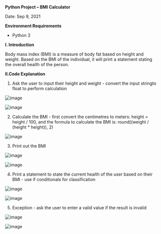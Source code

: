 **Python Project – BMI Calculator**

Date: Sep 9, 2021

**Environment Requirements**

- Python 3

**I. Introduction**

Body mass index (BMI) is a measure of body fat based on height and weight. Based on the BMI of the individual, it will print a statement stating the overall health of the person.

**II.Code Explanation**

1. Ask the user to input their height and weight - convert the input stringto float to perform calculation

![image](https://user-images.githubusercontent.com/43119980/156728367-044bbbfc-b58e-4ebd-b032-94bebb1f669b.png)


![image](https://user-images.githubusercontent.com/43119980/156465560-c1ce96de-9503-4b49-943e-f2013b3f73f1.png)

2. Calculate the BMI - first convert the centimetres to meters: height = height / 100, and the formula to calculate the BMI is: round((weight / (height * height)), 2)

![image](https://user-images.githubusercontent.com/43119980/156727827-80789f27-b2e9-4a43-840b-2d4bb231de1b.png)

3. Print out the BMI

![image](https://user-images.githubusercontent.com/43119980/156728520-5483c0f6-eab8-4a02-8676-820c0498f79e.png)

![image](https://user-images.githubusercontent.com/43119980/156728582-83531432-1eba-4e8b-bc68-81df51e4ac40.png)

4. Print a statement to state the current health of the user based on their BMI - use if conditionals for classification

![image](https://user-images.githubusercontent.com/43119980/156729039-f260a12a-7651-4883-b465-296c06414024.png)

![image](https://user-images.githubusercontent.com/43119980/156729121-e073fa1b-aa87-4597-b5db-da5a7a1c2dc4.png)

5. Exception - ask the user to enter a valid value if the result is invalid

![image](https://user-images.githubusercontent.com/43119980/156729598-9fb70847-9a14-4417-85f1-079ca3c530fd.png)

![image](https://user-images.githubusercontent.com/43119980/156729759-ff180162-ae9f-46c4-a27b-eb0f4aebbda6.png)
